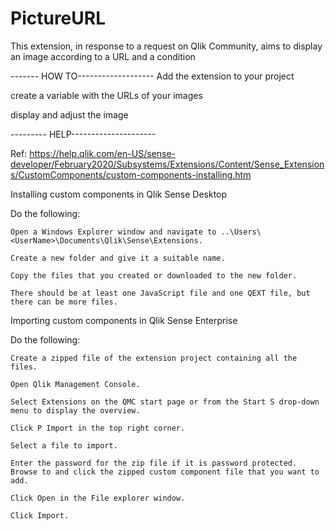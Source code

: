 # PictureURL
This extension, in response to a request on Qlik Community, aims to display an image according to a URL and a condition


------- HOW TO-------------------
Add the extension to your project 


create a variable with the URLs of your images


display and adjust the image



--------- HELP---------------------

Ref: https://help.qlik.com/en-US/sense-developer/February2020/Subsystems/Extensions/Content/Sense_Extensions/CustomComponents/custom-components-installing.htm

Installing custom components in Qlik Sense Desktop

Do the following:

    Open a Windows Explorer window and navigate to ..\Users\<UserName>\Documents\Qlik\Sense\Extensions.

    Create a new folder and give it a suitable name.

    Copy the files that you created or downloaded to the new folder.

    There should be at least one JavaScript file and one QEXT file, but there can be more files.

Importing custom components in Qlik Sense Enterprise

Do the following:

    Create a zipped file of the extension project containing all the files.

    Open Qlik Management Console.

    Select Extensions on the QMC start page or from the Start S drop-down menu to display the overview.

    Click P Import in the top right corner.

    Select a file to import.

    Enter the password for the zip file if it is password protected.
    Browse to and click the zipped custom component file that you want to add.

    Click Open in the File explorer window.

    Click Import.
